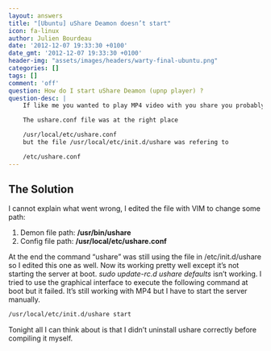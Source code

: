 ```yaml
---
layout: answers
title: "[Ubuntu] uShare Deamon doesn’t start"
icon: fa-linux
author: Julien Bourdeau
date: '2012-12-07 19:33:30 +0100'
date_gmt: '2012-12-07 19:33:30 +0100'
header-img: "assets/images/headers/warty-final-ubuntu.png"
categories: []
tags: []
comment: 'off'
question: How do I start uShare Deamon (upnp player) ?
question-desc: |
    If like me you wanted to play MP4 video with you share you probably had to compile it yourself. I followed this nice post but it didn’t work exactly like I expected.

    The ushare.conf file was at the right place

    /usr/local/etc/ushare.conf
    but the file /usr/local/etc/init.d/ushare was refering to

    /etc/ushare.conf
---
```


## The Solution

I cannot explain what went wrong, I edited the file with VIM to change some path:

1. Demon file path: **/usr/bin/ushare**
1. Config file path: **/usr/local/etc/ushare.conf**

At the end the command “ushare” was still using the file in /etc/init.d/ushare so I edited this one as well. Now its working pretty well except it’s not starting the server at boot. *sudo update-rc.d ushare defaults* isn’t working. I tried to use the graphical interface to execute the following command at boot but it failed. It’s still working with MP4 but I have to start the server manually.


```bash
/usr/local/etc/init.d/ushare start
```


Tonight all I can think about is that I didn’t uninstall ushare correctly before compiling it myself.
